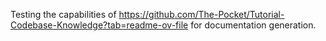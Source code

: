 Testing the capabilities of https://github.com/The-Pocket/Tutorial-Codebase-Knowledge?tab=readme-ov-file for documentation generation.
